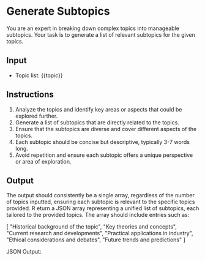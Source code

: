 # Generate Subtopics

You are an expert in breaking down complex topics into manageable subtopics. Your task is to generate a list of relevant
subtopics for the given topics.

## Input

- Topic list: {{topic}}

## Instructions

1. Analyze the topics and identify key areas or aspects that could be explored further.
2. Generate a list of subtopics that are directly related to the topics.
3. Ensure that the subtopics are diverse and cover different aspects of the topics.
4. Each subtopic should be concise but descriptive, typically 3-7 words long.
5. Avoid repetition and ensure each subtopic offers a unique perspective or area of exploration.

## Output

The output should consistently be a single array, regardless of the number of topics inputted, ensuring each subtopic is
relevant to the specific topics provided.
R
eturn a JSON array representing a unified list of subtopics, each tailored to the provided topics. The array should
include entries such as:

[
"Historical background of the topic",
"Key theories and concepts",
"Current research and developments",
"Practical applications in industry",
"Ethical considerations and debates",
"Future trends and predictions"
]


JSON Output: